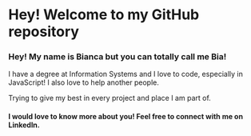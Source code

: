 <h1>Hey! Welcome to my GitHub repository</h1>

<h3>Hey! My name is Bianca but you can totally call me Bia!</h3>

I have a degree at Information Systems and I love to code, especially in JavaScript! I also love to help another people.

Trying to give my best in every project and place I am part of.

<h4>I would love to know more about you! Feel free to connect with me on LinkedIn.</h4>
